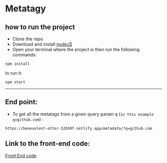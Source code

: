 # Metatagy

## how to run the project

- Clone the repo
- Download and install [nodeJS](https://nodejs.org/en/download/)
- Open your terminal where the project is then run the following commands:

```
npm install
```

to run it:

```
npm start
```

---

## End point:

- To get all the metatags from a given query param q (`in this example q=github.com`) :

```
https://benevolent-otter-52b50f.netlify.app/metadata/?q=github.com
```

## Link to the front-end code:
[Front End code](https://github.com/issa-hassane/metatagy_frontend)
